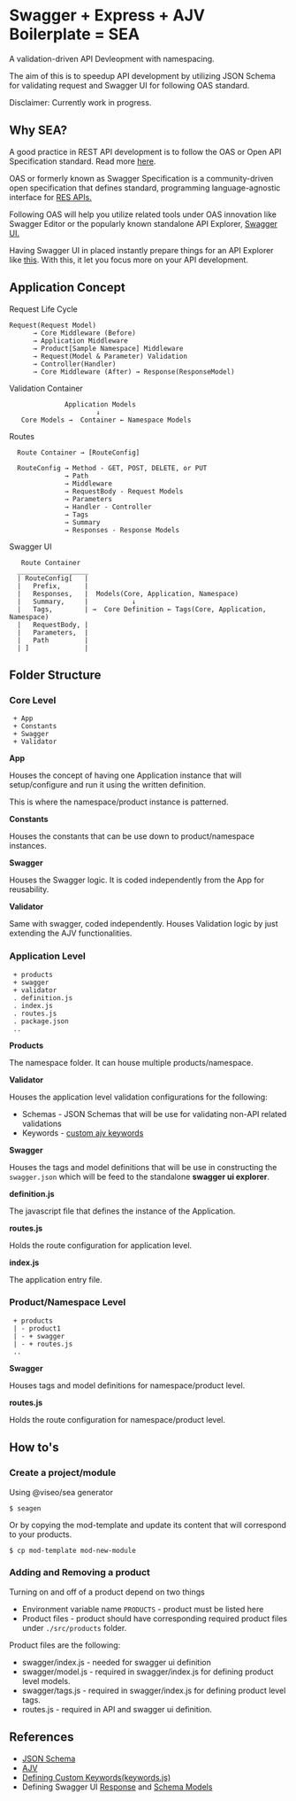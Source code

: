 # Swagger + Express + AJV Boilerplate = SEA

A validation-driven API Devleopment with namespacing.

The aim of this is to speedup API development by utilizing JSON Schema for validating request and Swagger UI for following OAS standard.

Disclaimer: Currently work in progress.

## Why SEA?

A good practice in REST API development is to follow the OAS or Open API Specification standard. Read more [here](https://github.com/OAI/OpenAPI-Specification).

OAS or formerly known as Swagger Specification is a community-driven open specification that defines standard, programming language-agnostic interface for [RES APIs.](https://en.wikipedia.org/wiki/Representational_state_transfer)

Following OAS will help you utilize related tools under OAS innovation like Swagger Editor or the popularly known standalone API Explorer, [Swagger UI.](https://swagger.io/docs/open-source-tools/swagger-ui/usage/installation/)

Having Swagger UI in placed instantly prepare things for an API Explorer like [this](https://petstore.swagger.io/). With this, it let you focus more on your API development.


## Application Concept

Request Life Cycle

```
Request(Request Model)
      → Core Middleware (Before)
      → Application Middleware
      → Product[Sample Namespace] Middleware
      → Request(Model & Parameter) Validation
      → Controller(Handler)
      → Core Middleware (After) → Response(ResponseModel)
```

Validation Container

```
              Application Models
                      ↓
   Core Models →  Container ← Namespace Models
```

Routes
```
  Route Container → [RouteConfig]

  RouteConfig → Method - GET, POST, DELETE, or PUT
              → Path
              → Middleware
              → RequestBody - Request Models
              → Parameters
              → Handler - Controller
              → Tags
              → Summary
              → Responses - Response Models
```

Swagger UI
```
   Route Container
  __________________
  | RouteConfig[   |
  |   Prefix,      |
  |   Responses,   |  Models(Core, Application, Namespace)
  |   Summary,     |           ↓
  |   Tags,        | →  Core Definition ← Tags(Core, Application, Namespace)
  |   RequestBody, |
  |   Parameters,  |
  |   Path         |
  | ]              |
```

## Folder Structure

### Core Level

```
 + App
 + Constants
 + Swagger
 + Validator
```

**App**

Houses the concept of having one Application instance that will
setup/configure and run it using the written definition.

This is where the namespace/product instance is patterned.

**Constants**

Houses the constants that can be use down to product/namespace instances.

**Swagger**

Houses the Swagger logic. It is coded independently from the App for reusability.

**Validator**

Same with swagger, coded independently. Houses Validation logic by just extending the AJV functionalities.


### Application Level

```
 + products
 + swagger
 + validator
 . definition.js
 . index.js
 . routes.js
 . package.json
 ..
```

**Products**

The namespace folder. It can house multiple products/namespace.

**Validator**

Houses the application level validation configurations for the following:

* Schemas - JSON Schemas that will be use for validating non-API related validations
* Keywords - [custom ajv keywords](https://www.npmjs.com/package/ajv#defining-custom-keywords)

**Swagger**

Houses the tags and model definitions that will be use in constructing the `swagger.json` which will be feed to the standalone **swagger ui explorer**.

**definition.js**

The javascript file that defines the instance of the Application.

**routes.js**

Holds the route configuration for application level.

**index.js**

The application entry file.

### Product/Namespace Level

```
 + products
 | - product1
 | - + swagger
 | - + routes.js
 ..
```

**Swagger**

Houses tags and model definitions for namespace/product level.

**routes.js**

Holds the route configuration for namespace/product level.


## How to's

### Create a project/module

Using @viseo/sea generator
```
$ seagen
```

Or by copying the mod-template and update its content that will correspond to your products.
```
$ cp mod-template mod-new-module
```

### Adding and Removing a product

Turning on and off of a product depend on two things

* Environment variable name `PRODUCTS` - product must be listed here
* Product files - product should have corresponding required product files under `./src/products` folder.

Product files are the following:

* swagger/index.js - needed for swagger ui definition
* swagger/model.js - required in swagger/index.js for defining product level models.
* swagger/tags.js - required in swagger/index.js for defining product level tags.
* routes.js - required in API and swagger ui definition.

## References

* [JSON Schema](https://cswr.github.io/JsonSchema/)
* [AJV](https://www.npmjs.com/package/ajv)
* [Defining Custom Keywords(keywords.js)](https://www.npmjs.com/package/ajv#defining-custom-keywords)
* Defining Swagger UI [Response](https://swagger.io/docs/specification/describing-responses/) and [Schema Models](https://swagger.io/docs/specification/data-models/)